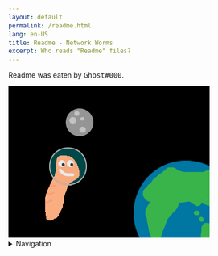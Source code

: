 ```yaml
---
layout: default
permalink: /readme.html
lang: en-US
title: Readme - Network Worms
excerpt: Who reads "Readme" files?
---
```


Readme was eaten by <kbd>Ghost#000</kbd>.

<img src="files/images/open-graph.png">

<details>
<summary>Navigation</summary>

- <a href="index">Main page</a>
- <a href="/games">Our games</a>
</details>
